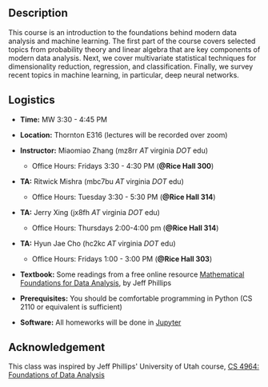 ## Description

This course is an introduction to the foundations behind modern data analysis
and machine learning.  The first part of the course covers selected topics from
probability theory and linear algebra that are key components of modern data
analysis. Next, we cover multivariate statistical techniques for dimensionality
reduction, regression, and classification. Finally, we survey recent topics in
machine learning, in particular, deep neural networks.

## Logistics

* **Time:** MW 3:30 - 4:45 PM
* **Location:** Thornton E316 (lectures will be recorded over zoom)
* **Instructor:** Miaomiao Zhang (mz8rr *AT* virginia *DOT* edu)
  - Office Hours: Fridays 3:30 - 4:30 PM (**@Rice Hall 300**)
* **TA:** Ritwick Mishra (mbc7bu *AT* virginia *DOT* edu)
  - Office Hours: Tuesday 3:30 - 5:30 PM (**@Rice Hall 314**)
* **TA:** Jerry Xing (jx8fh *AT* virginia *DOT* edu)
  - Office Hours: Thursdays 2:00-4:00 pm (**@Rice Hall 314**)
* **TA:** Hyun Jae Cho (hc2kc *AT* virginia *DOT* edu)
  - Office Hours: Fridays 1:00 - 3:00 PM (**@Rice Hall 303**)

* **Textbook:** Some readings from a free online resource [Mathematical Foundations for Data Analysis](http://www.cs.utah.edu/~jeffp/M4D/M4D.html), by Jeff Phillips
* **Prerequisites:** You should be comfortable programming in Python (CS 2110 or equivalent is sufficient)
* **Software:** All homeworks will be done in [Jupyter](https://jupyter.org)

## Acknowledgement
This class was inspired by Jeff Phillips' University of Utah course, [CS 4964: Foundations of Data Analysis](http://www.cs.utah.edu/~jeffp/teaching/FoDA.html)
